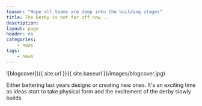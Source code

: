 ```yaml
---
teaser: "Hope all teams are deep into the building stages"
title: The Derby is not far off now...
description:
layout: page
header: no
categories:
    - news
tags:
    - news
---
```


![blogcover]({{ site.url }}{{ site.baseurl }}/images/blogcover.jpg)

Either bettering last years designs or creating new ones. It's an exciting time as ideas start to take physical form and the excitement of the derby slowly builds.
